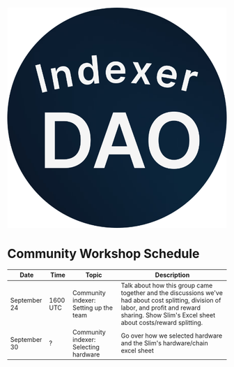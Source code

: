 ![IndexerDAO logo](/IndexerDAOLogo.png)

# Community Workshop Schedule

| Date | Time | Topic | Description |
| --- | --- | --- | --- |
| September 24 | 1600 UTC | Community indexer: Setting up the team | Talk about how this group came together and the discussions we've had about cost splitting, division of labor, and profit and reward sharing. Show Slim's Excel sheet about costs/reward splitting. |
| September 30 | ? | Community indexer: Selecting hardware | Go over how we selected hardware and the Slim's hardware/chain excel sheet | 
